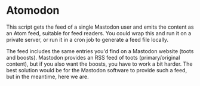 # Atomodon

This script gets the feed of a single Mastodon user and emits the
content as an Atom feed, suitable for feed readers. You could wrap
this and run it on a private server, or run it in a cron job to
generate a feed file locally.

The feed includes the same entries you'd find on a Mastodon
website (toots and boosts). Mastodon provides an RSS feed of toots
(primary/original content), but if you also want the boosts, you have to
work a bit harder.  The best solution would be for the Mastodon software
to provide such a feed, but in the meantime, here we are.

